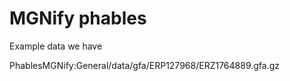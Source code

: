 # MGNify phables

Example data we have

PhablesMGNify:General/data/gfa/ERP127968/ERZ1764889.gfa.gz


